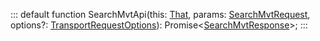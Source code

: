 :::
default function SearchMvtApi(this: [That](./That.md), params: [SearchMvtRequest](./SearchMvtRequest.md), options?: [TransportRequestOptions](./TransportRequestOptions.md)): Promise<[SearchMvtResponse](./SearchMvtResponse.md)>;
:::

